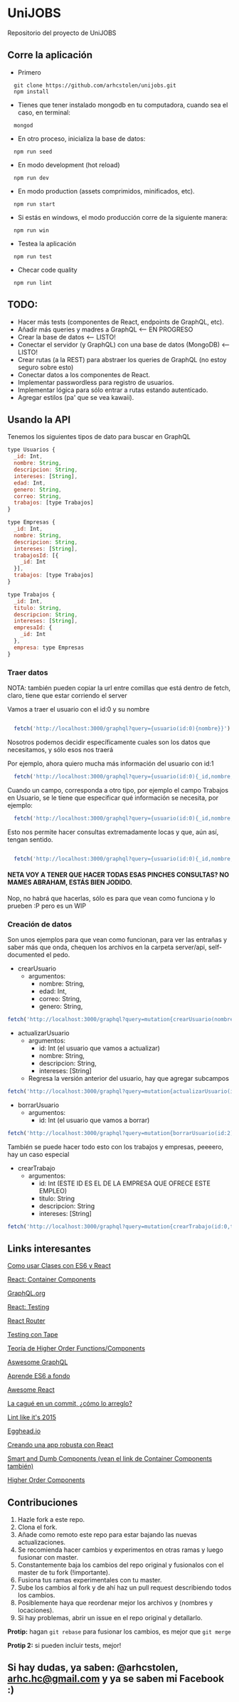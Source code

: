 # UniJOBS
Repositorio del proyecto de UniJOBS

## Corre la aplicación
- Primero
```
  git clone https://github.com/arhcstolen/unijobs.git
  npm install
```
- Tienes que tener instalado mongodb en tu computadora, cuando sea el caso, en terminal:
```
  mongod
```
- En otro proceso, inicializa la base de datos:
```
  npm run seed
```
- En modo development (hot reload)
```
  npm run dev
```

- En modo production (assets comprimidos, minificados, etc).
```
  npm run start
```
- Si estás en windows, el modo producción corre de la siguiente manera:
```
  npm run win
```

- Testea la aplicación
```
  npm run test
```

- Checar code quality
```
  npm run lint
```

## TODO:
- Hacer más tests (componentes de React, endpoints de GraphQL, etc).
- Añadir más queries y madres a GraphQL <-- EN PROGRESO
- Crear la base de datos <-- LISTO!
- Conectar el servidor (y GraphQL) con una base de datos (MongoDB) <-- LISTO!
- Crear rutas (a la REST) para abstraer los queries de GraphQL (no estoy seguro sobre esto)
- Conectar datos a los componentes de React.
- Implementar passwordless para registro de usuarios.
- Implementar lógica para sólo entrar a rutas estando autenticado.
- Agregar estilos (pa' que se vea kawaii).

## Usando la API

Tenemos los siguientes tipos de dato para buscar en GraphQL

``` js
type Usuarios {
  _id: Int,
  nombre: String,
  descripcion: String,
  intereses: [String],
  edad: Int,
  genero: String,
  correo: String,
  trabajos: [type Trabajos]
}

type Empresas {
  _id: Int,
  nombre: String,
  descripcion: String,
  intereses: [String],
  trabajosId: [{
    _id: Int
  }],
  trabajos: [type Trabajos]
}

type Trabajos {
  _id: Int,
  titulo: String,
  descripcion: String,
  intereses: [String],
  empresaId: {
    _id: Int
  },
  empresa: type Empresas
}
```

### Traer datos
NOTA: también pueden copiar la url entre comillas que está dentro de fetch, claro, tiene que estar corriendo el server

Vamos a traer el usuario con el id:0 y su nombre

``` js

  fetch('http://localhost:3000/graphql?query={usuario(id:0){nombre}}').then(r => r.json()).then(r => console.log(r));

```

Nosotros podemos decidir específicamente cuales son los datos que necesitamos, y sólo esos nos traerá

Por ejemplo, ahora quiero mucha más información del usuario con id:1

``` js
  fetch('http://localhost:3000/graphql?query={usuario(id:0){_id,nombre,descripcion,intereses,genero,edad,correo}}').then(r => r.json()).then(r => console.log(r));
```

Cuando un campo, corresponda a otro tipo, por ejemplo el campo Trabajos en Usuario, se le tiene que especificar qué información se necesita, por ejemplo:

``` js
  fetch('http://localhost:3000/graphql?query={usuario(id:0){_id,nombre,descripcion,intereses,genero,edad,correo, trabajos{_id,titulo,descripcion,intereses,empresaId{_id}}}}').then(r => r.json()).then(r => console.log(r));
```
Esto nos permite hacer consultas extremadamente locas y que, aún así, tengan sentido.

``` js

  fetch('http://localhost:3000/graphql?query={usuario(id:0){_id,nombre,descripcion,intereses,genero,edad,correo,%20trabajos{_id,titulo,descripcion,intereses,empresaId{_id},empresa{_id,nombre,intereses,trabajosId{_id},trabajos{_id,titulo,empresaId{_id},empresa{_id,nombre}}}}}}').then(r => r.json()).then(r => console.log(r));
```

#### NETA VOY A TENER QUE HACER TODAS ESAS PINCHES CONSULTAS? NO MAMES ABRAHAM, ESTÁS BIEN JODIDO.

Nop, no habrá que hacerlas, sólo es para que vean como funciona y lo prueben :P pero es un WIP

### Creación de datos
Son unos ejemplos para que vean como funcionan, para ver las entrañas y saber más que onda, chequen los archivos en la carpeta server/api, self-documented el pedo.

- crearUsuario
  - argumentos:
    - nombre: String,
    - edad: Int,
    - correo: String,
    - genero: String,

```js
fetch('http://localhost:3000/graphql?query=mutation{crearUsuario(nombre:"Abraham", correo:"yo@correo.com", edad:20, genero:"hombre")}', {method:"POST"}).then(r => r.json()).then(r => console.log(r))
```

- actualizarUsuario
  - argumentos:
    - id: Int (el usuario que vamos a actualizar)
    - nombre: String,
    - descripcion: String,
    - intereses: [String]
  - Regresa la versión anterior del usuario, hay que agregar subcampos

```js
fetch('http://localhost:3000/graphql?query=mutation{actualizarUsuario(id:2, nombre: "Saúl", descripcion:"Un tío demasiado guay", intereses:["programación","javascript","react","php","java"]){_id, nombre,descripcion,genero,edad,intereses}}', {method:"POST"}).then(r => r.json()).then(r => console.log(r))
```

- borrarUsuario
  - argumentos:
    - id: Int (el usuario que vamos a borrar)

```js
fetch('http://localhost:3000/graphql?query=mutation{borrarUsuario(id:2)}', {method: 'POST'}).then(r => r.json()).then(r => console.log(r));
```

También se puede hacer todo esto con los trabajos y empresas, peeeero, hay un caso especial

- crearTrabajo
  - argumentos:
    - id: Int (ESTE ID ES EL DE LA EMPRESA QUE OFRECE ESTE EMPLEO)
    - titulo: String
    - descripcion: String
    - intereses: [String]

```js
fetch('http://localhost:3000/graphql?query=mutation{crearTrabajo(id:0,titulo:"Programador en Ruby",descripcion:"Pos que sepa usar Ruby on Rails",intereses:["programación","it","ruby","ruby on rails"])}', {method: 'POST'}).then(r => r.json()).then(r => console.log(r));
```

## Links interesantes

[Como usar Clases con ES6 y React](https://medium.com/@dan_abramov/how-to-use-classes-and-sleep-at-night-9af8de78ccb4)

[React: Container Components](https://medium.com/@learnreact/container-components-c0e67432e005#.8684ovp2n)

[GraphQL.org](http://graphql.org/)

[React: Testing](https://medium.com/@MarcFly1103/react-to-changes-with-pure-components-caa761836e9f#.s8mzea356)

[React Router](https://github.com/rackt/react-router)

[Testing con Tape](https://medium.com/javascript-scene/why-i-use-tape-instead-of-mocha-so-should-you-6aa105d8eaf4)

[Teoría de Higher Order Functions/Components](https://blog.risingstack.com/functional-ui-and-components-as-higher-order-functions/)

[Aswesome GraphQL](https://github.com/chentsulin/awesome-graphql)

[Aprende ES6 a fondo](https://ponyfoo.com/articles/tagged/es6-in-depth)

[Awesome React](https://github.com/enaqx/awesome-react)

[La cagué en un commit, ¿cómo lo arreglo?](http://stackoverflow.com/questions/927358/how-do-you-undo-the-last-commit)

[Lint like it's 2015](https://medium.com/@dan_abramov/lint-like-it-s-2015-6987d44c5b48)

[Egghead.io](https://egghead.io/)

[Creando una app robusta con React](http://maketea.co.uk/2014/03/05/building-robust-web-apps-with-react-part-1.html)

[Smart and Dumb Components (vean el link de Container Components también)](https://medium.com/@dan_abramov/smart-and-dumb-components-7ca2f9a7c7d0#3f35)

[Higher Order Components](https://medium.com/@dan_abramov/mixins-are-dead-long-live-higher-order-components-94a0d2f9e750)

## Contribuciones

1. Hazle fork a este repo.
2. Clona el fork.
3. Añade como remoto este repo para estar bajando las nuevas actualizaciones.
4. Se recomienda hacer cambios y experimentos en otras ramas y luego fusionar con master.
5. Constantemente baja los cambios del repo original y fusionalos con el master de tu fork (!importante).
6. Fusiona tus ramas experimentales con tu master.
7. Sube los cambios al fork y de ahí haz un pull request describiendo todos los cambios.
8. Posiblemente haya que reordenar mejor los archivos y (nombres y locaciones).
9. Si hay problemas, abrir un issue en el repo original y detallarlo.

**Protip:** hagan ```git rebase``` para fusionar los cambios, es mejor que ```git merge```

**Protip 2:** si pueden incluir tests, mejor!

## Si hay dudas, ya saben: @arhcstolen, arhc.hc@gmail.com y ya se saben mi Facebook :)
